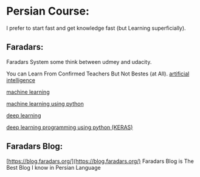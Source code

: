 # Persian Course:

I prefer to start fast and get knowledge fast (but Learning superficially).

## Faradars:

Faradars System some think between udmey and udacity.

You can Learn From Confirmed Teachers But Not Bestes (at All).
[artificial intelligence](https://faradars.org/courses/fvsft102-artificial-intelligence)


[machine learning](https://faradars.org/courses/fvml9505-machine-learning)

[machine learning using python](https://faradars.org/courses/fvml9606-machine-learning-using-python)

[deep learning](https://faradars.org/courses/fvml9511-deep-learning)

[deep learning programming using python (KERAS)](https://faradars.org/courses/fvml96071-deep-learning-programming-using-python)

## Faradars Blog:
[https://blog.faradars.org/](https://blog.faradars.org/)
Faradars Blog is The Best Blog I know in Persian Language